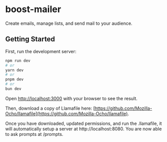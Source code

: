# boost-mailer
Create emails, manage lists, and send mail to your audience.

## Getting Started

First, run the development server:

```bash
npm run dev
# or
yarn dev
# or
pnpm dev
# or
bun dev
```

Open [http://localhost:3000](http://localhost:3000) with your browser to see the result.

Then, download a copy of Llamafile here: [https://github.com/Mozilla-Ocho/llamafile](https://github.com/Mozilla-Ocho/llamafile).

Once you have downloaded, updated permissions, and run the .llamafile, it will automatically setup a server at http://localhost:8080. You are now able to ask prompts at /prompts.